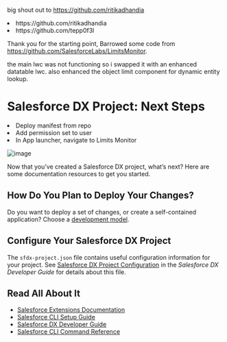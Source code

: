 
big shout out to https://github.com/ritikadhandia  
<l>
  <li>https://github.com/ritikadhandia</li>
  <li> https://github.com/tepp0f3l</li>
</l>

Thank you for the starting point, Barrowed some code from https://github.com/SalesforceLabs/LimitsMonitor.


the main lwc was not functioning so i swapped it with an enhanced datatable lwc. 
also enhanced the object limit component for dynamic entity lookup. 

# Salesforce DX Project: Next Steps
<l>
  <li>Deploy manifest from repo</li>
  <li>Add permission set to user</li>
  <li>In App launcher, navigate to Limits Monitor</li>
</l>

![image](https://user-images.githubusercontent.com/83821286/153935057-615f7f75-9dc7-4a5c-9c4c-81cb59658b07.png)



Now that you’ve created a Salesforce DX project, what’s next? Here are some documentation resources to get you started.

## How Do You Plan to Deploy Your Changes?

Do you want to deploy a set of changes, or create a self-contained application? Choose a [development model](https://developer.salesforce.com/tools/vscode/en/user-guide/development-models).

## Configure Your Salesforce DX Project

The `sfdx-project.json` file contains useful configuration information for your project. See [Salesforce DX Project Configuration](https://developer.salesforce.com/docs/atlas.en-us.sfdx_dev.meta/sfdx_dev/sfdx_dev_ws_config.htm) in the _Salesforce DX Developer Guide_ for details about this file.

## Read All About It

- [Salesforce Extensions Documentation](https://developer.salesforce.com/tools/vscode/)
- [Salesforce CLI Setup Guide](https://developer.salesforce.com/docs/atlas.en-us.sfdx_setup.meta/sfdx_setup/sfdx_setup_intro.htm)
- [Salesforce DX Developer Guide](https://developer.salesforce.com/docs/atlas.en-us.sfdx_dev.meta/sfdx_dev/sfdx_dev_intro.htm)
- [Salesforce CLI Command Reference](https://developer.salesforce.com/docs/atlas.en-us.sfdx_cli_reference.meta/sfdx_cli_reference/cli_reference.htm)

